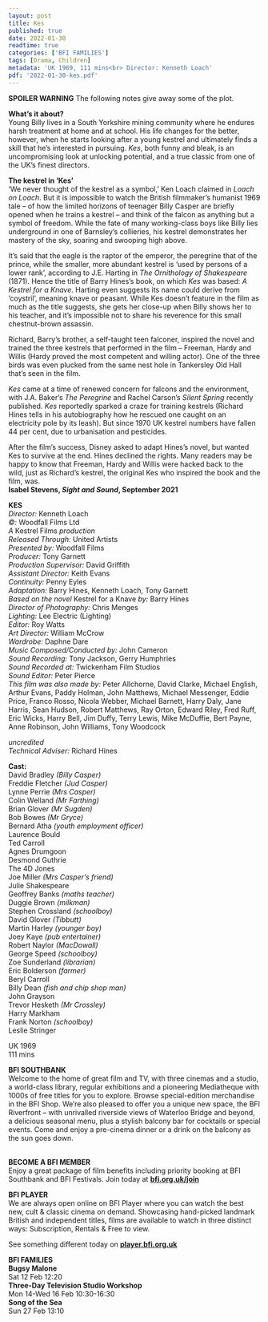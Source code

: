 ```yaml
---
layout: post
title: Kes
published: true
date: 2022-01-30
readtime: true
categories: ['BFI FAMILIES']
tags: [Drama, Children]
metadata: 'UK 1969, 111 mins<br> Director: Kenneth Loach'
pdf: '2022-01-30-kes.pdf'
---
```


**SPOILER WARNING** The following notes give away some of the plot.<br>

**What’s it about?**<br>
Young Billy lives in a South Yorkshire mining community where he endures harsh treatment at home and at school. His life changes for the better, however, when he starts looking after a young kestrel and ultimately finds a skill that he’s interested in pursuing. _Kes_, both funny and bleak, is an uncompromising look at unlocking potential, and a true classic from one of the UK’s finest directors.<br>

**The kestrel in ‘Kes’**<br>
‘We never thought of the kestrel as a symbol,’ Ken Loach claimed in _Loach on Loach_. But it is impossible to watch the British filmmaker’s humanist 1969 tale – of how the limited horizons of teenager Billy Casper are briefly opened when he trains a kestrel – and think of the falcon as anything but a symbol of freedom. While the fate of many working-class boys like Billy lies underground in one of Barnsley’s collieries, his kestrel demonstrates her mastery of the sky, soaring and swooping high above.

It’s said that the eagle is the raptor of the emperor, the peregrine that of the prince, while the smaller, more abundant kestrel is ‘used by persons of a lower rank’, according to J.E. Harting in _The Ornithology of Shakespeare_ (1871). Hence the title of Barry Hines’s book, on which _Kes_ was based: _A Kestrel for a Knave_. Harting even suggests its name could derive from ‘coystril’, meaning knave or peasant. While Kes doesn’t feature in the film as much as the title suggests, she gets her close-up when Billy shows her to his teacher, and it’s impossible not to share his reverence for this small chestnut-brown assassin.

Richard, Barry’s brother, a self-taught teen falconer, inspired the novel and trained the three kestrels that performed in the film – Freeman, Hardy and Willis (Hardy proved the most competent and willing actor). One of the three birds was even plucked from the same nest hole in Tankersley Old Hall that’s seen in the film.

_Kes_ came at a time of renewed concern for falcons and the environment, with J.A. Baker’s _The Peregrine_ and Rachel Carson’s _Silent Spring_ recently published. _Kes_ reportedly sparked a craze for training kestrels (Richard Hines tells in his autobiography how he rescued one caught on an electricity pole by its leash). But since 1970 UK kestrel numbers have fallen 44 per cent, due to urbanisation and pesticides.

After the film’s success, Disney asked to adapt Hines’s novel, but wanted Kes to survive at the end. Hines declined the rights. Many readers may be happy to know that Freeman, Hardy and Willis were hacked back to the wild, just as Richard’s kestrel, the original Kes who inspired the book and the film, was.<br>
**Isabel Stevens, _Sight and Sound_, September 2021**<br>


**KES**<br>
_Director:_ Kenneth Loach<br>
_©:_ Woodfall Films Ltd<br>
_A_ Kestrel Films _production_<br>
_Released Through:_ United Artists<br>
_Presented by:_ Woodfall Films<br>
_Producer:_ Tony Garnett<br>
_Production Supervisor:_ David Griffith<br>
_Assistant Director:_ Keith Evans<br>
_Continuity:_ Penny Eyles<br>
_Adaptation:_ Barry Hines, Kenneth Loach, Tony Garnett<br>
_Based on the novel_ Kestrel for a Knave _by:_ Barry Hines<br>
_Director of Photography:_ Chris Menges<br>
_Lighting:_ Lee Electric (Lighting)<br>
_Editor:_ Roy Watts<br>
_Art Director:_ William McCrow<br>
_Wardrobe:_ Daphne Dare<br>
_Music Composed/Conducted by:_ John Cameron<br>
_Sound Recording:_ Tony Jackson, Gerry Humphries<br>
_Sound Recorded at:_ Twickenham Film Studios<br>
_Sound Editor:_ Peter Pierce<br>
_This film was also made by:_ Peter Allchorne, David Clarke, Michael English, Arthur Evans, Paddy Holman, John Matthews, Michael Messenger, Eddie Price, Franco Rosso, Nicola Webber, Michael Barnett, Harry Daly, Jane Harris, Sean Hudson, Robert Matthews, Ray Orton, Edward Riley, Fred Ruff, Eric Wicks, Harry Bell, Jim Duffy, Terry Lewis, Mike McDuffie, Bert Payne, Anne Robinson, John Williams, Tony Woodcock<br>

_uncredited_<br>
_Technical Adviser:_ Richard Hines<br>

**Cast:**<br>
David Bradley _(Billy Casper)_<br>
Freddie Fletcher _(Jud Casper)_<br>
Lynne Perrie _(Mrs Casper)_<br>
Colin Welland _(Mr Farthing)_<br>
Brian Glover _(Mr Sugden)_<br>
Bob Bowes _(Mr Gryce)_<br>
Bernard Atha _(youth employment officer)_<br>
Laurence Bould<br>
Ted Carroll<br>
Agnes Drumgoon<br>
Desmond Guthrie<br>
The 4D Jones<br>
Joe Miller _(Mrs Casper’s friend)_<br>
Julie Shakespeare<br>
Geoffrey Banks _(maths teacher)_<br>
Duggie Brown _(milkman)_<br>
Stephen Crossland _(schoolboy)_<br>
David Glover _(Tibbutt)_<br>
Martin Harley _(younger boy)_<br>
Joey Kaye _(pub entertainer)_<br>
Robert Naylor _(MacDowall)_<br>
George Speed _(schoolboy)_<br>
Zoe Sunderland _(librarian)_<br>
Eric Bolderson _(farmer)_<br>
Beryl Carroll<br>
Billy Dean _(fish and chip shop man)_<br>
John Grayson<br>
Trevor Hesketh _(Mr Crossley)_<br>
Harry Markham<br>
Frank Norton _(schoolboy)_<br>
Leslie Stringer<br>

UK 1969<br>
111 mins<br>

**BFI SOUTHBANK**  
Welcome to the home of great film and TV, with three cinemas and a studio, a world-class library, regular exhibitions and a pioneering Mediatheque with 1000s of free titles for you to explore. Browse special-edition merchandise in the BFI Shop. We’re also pleased to offer you a unique new space, the BFI Riverfront – with unrivalled riverside views of Waterloo Bridge and beyond, a delicious seasonal menu, plus a stylish balcony bar for cocktails or special events. Come and enjoy a pre-cinema dinner or a drink on the balcony as the sun goes down.  
<br>

**BECOME A BFI MEMBER**  
Enjoy a great package of film benefits including priority booking at BFI Southbank and BFI Festivals. Join today at [**bfi.org.uk/join**](http://www.bfi.org.uk/join)  

**BFI PLAYER**  
 We are always open online on BFI Player where you can watch the best new, cult &amp; classic cinema on demand. Showcasing hand-picked landmark British and independent titles, films are available to watch in three distinct ways: Subscription, Rentals &amp; Free to view.  

See something different today on [**player.bfi.org.uk**](https://player.bfi.org.uk)  

**BFI FAMILIES**<br>
**Bugsy Malone**<br>
Sat 12 Feb 12:20<br>
**Three-Day Television Studio Workshop**<br>
Mon 14-Wed 16 Feb 10:30-16:30<br>
**Song of the Sea**<br>
Sun 27 Feb 13:10<br>
<!--stackedit_data:
eyJoaXN0b3J5IjpbMTY3MTg3ODg5N119
-->
